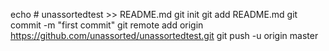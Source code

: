 echo # unassortedtest >> README.md
git init
git add README.md
git commit -m "first commit"
git remote add origin https://github.com/unassorted/unassortedtest.git
git push -u origin master
